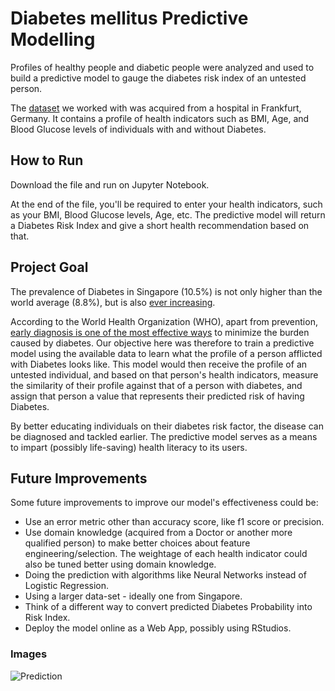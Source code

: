 # Diabetes mellitus Predictive Modelling
Profiles of healthy people and diabetic people were analyzed and used to build a predictive model to gauge the diabetes risk index of an untested person.

The [dataset](https://www.kaggle.com/johndasilva/diabetes/downloads/diabetes.zip/1) we worked with was acquired from a hospital in Frankfurt, Germany. It contains a profile of health indicators such as BMI, Age, and Blood Glucose levels of individuals with and without Diabetes.

## How to Run
Download the file and run on Jupyter Notebook.

At the end of the file, you'll be required to enter your health indicators, such as your BMI, Blood Glucose levels, Age, etc. The predictive model will return a Diabetes Risk Index and give a short health recommendation based on that.

## Project Goal

The prevalence of Diabetes in Singapore (10.5%) is not only higher than the world average (8.8%), but is also [ever increasing](https://www.healthhub.sg/a-z/diseases-and-conditions/626/diabetes). 

According to the World Health Organization (WHO), apart from prevention, [early diagnosis is one of the most effective ways](https://www.who.int/en/news-room/fact-sheets/detail/diabetes) to minimize the burden caused by diabetes. Our objective here was therefore to train a predictive model using the available data to learn what the profile of a person afflicted with Diabetes looks like. This model would then receive the profile of an untested individual, and based on that person's health indicators, measure the similarity of their profile against that of a person with diabetes, and assign that person a value that represents their predicted risk of having Diabetes.

By better educating individuals on their diabetes risk factor, the disease can be diagnosed and tackled earlier. The predictive model serves as a means to impart (possibly life-saving) health literacy to its users.

## Future Improvements

Some future improvements to improve our model's effectiveness could be:
- Use an error metric other than accuracy score, like f1 score or precision.
- Use domain knowledge (acquired from a Doctor or another more qualified person) to make better choices about feature engineering/selection. The weightage of each health indicator could also be tuned better using domain knowledge.
- Doing the prediction with algorithms like Neural Networks instead of Logistic Regression. 
- Using a larger data-set - ideally one from Singapore.
- Think of a different way to convert predicted Diabetes Probability into Risk Index.
- Deploy the model online as a Web App, possibly using RStudios. 

### Images

![Prediction](https://i.gyazo.com/40c209e5563e2450e0c4150269405c9f.png)
